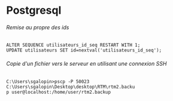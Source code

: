 # Postgresql

###### Remise au propre des ids
```
ALTER SEQUENCE utilisateurs_id_seq RESTART WITH 1;
UPDATE utilisateurs SET id=nextval('utilisateurs_id_seq');
```

###### Copie d'un fichier vers le serveur en utilisant une connexion SSH
```
C:\Users\sgalopin>pscp -P 50023 C:\Users\sgalopin\Desktop\desktop\RTM\rtm2.backu
p user@localhost:/home/user/rtm2.backup
```